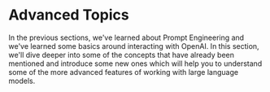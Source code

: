 # Advanced Topics

In the previous sections, we've learned about Prompt Engineering and we've learned some basics around interacting with OpenAI. In this section, we'll dive deeper into some of the concepts that have already been mentioned and introduce some new ones which will help you to understand some of the more advanced features of working with large language models.
